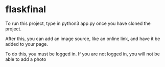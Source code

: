 # flaskfinal

To run this project, type in python3 app.py once you have cloned the project.

After this, you can add an image source, like an online link, and have it be added to your page.

To do this, you must be logged in. If you are not logged in, you will not be able to add a photo